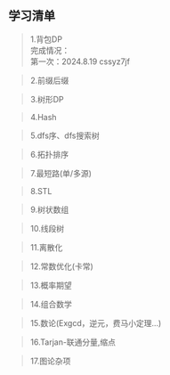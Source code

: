 ## 学习清单
>1.背包DP  
>完成情况：  
>第一次：2024.8.19 cssyz7jf

>2.前缀后缀

>3.树形DP

>4.Hash

>5.dfs序、dfs搜索树

>6.拓扑排序

>7.最短路(单/多源)

>8.STL

>9.树状数组

>10.线段树

>11.离散化

>12.常数优化(卡常)

>13.概率期望

>14.组合数学

>15.数论(Exgcd，逆元，费马小定理...)

>16.Tarjan-联通分量,缩点

>17.图论杂项
